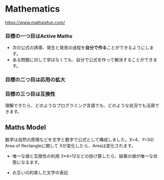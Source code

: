 # Mathematics
https://www.mathsisfun.com/

### 目標の一つ目はActive Maths
* 次の公式の誘導、発生と発見の過程を**自分で作る**ことができるようにします。
* ある問題に対して学ばなくても、自分で公式を作って解決することができます。

### 目標の二つ目は応用の拡大

### 目標の三つ目は互換性
理解できたら、どのようなプログラミング言語でも、どのような状況でも活用できます。


## Maths Model
数学は自然の原理などを文字と数字で公式として構成しました。X=4、Y=3のArea of Rectangleに関して
Xが変化したら、Areaは変化されます。
* 唯一な値と互換性の利用
3*4=12などの掛け算したら、結果の値が唯一な状態になるます。

* お互いの約束した文字の表記


